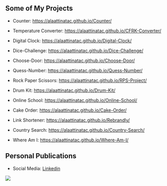## Some of My Projects
* Counter: https://alaattinatac.github.io/Counter/

* Temperature Converter: https://alaattinatac.github.io/CFRK-Converter/ 

* Digital Clock: https://alaattinatac.github.io/Digital-Clock/

* Dice-Challenge: https://alaattinatac.github.io/Dice-Challenge/

* Choose-Door: https://alaattinatac.github.io/Choose-Door/

* Quess-Number: https://alaattinatac.github.io/Quess-Number/

* Rock Paper Scissors: https://alaattinatac.github.io/RPS-Project/

* Drum Kit: https://alaattinatac.github.io/Drum-Kit/

* Online School: https://alaattinatac.github.io/Online-School/

* Cake Order: https://alaattinatac.github.io/Cake-Order/

* Link Shortener: https://alaattinatac.github.io/Rebrandly/

* Country Search: https://alaattinatac.github.io/Country-Search/

* Where Am I: https://alaattinatac.github.io/Where-Am-I/


## Personal Publications
* Social Media: [Linkedin](https://www.linkedin.com/in/alaattinatac)


<a href="https://alaattinatac.github.io/">
  <img align="center" src="https://github-readme-stats.vercel.app/api/top-langs/?username=alaattinatac&layout=compact" />
</a>
